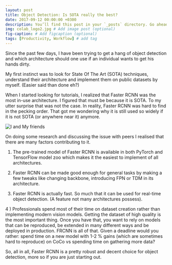 ```yaml
---
layout: post
title: Object Detection: Is SOTA really the best?
date: 2017-09-12 00:00:00 +0300
description: You’ll find this post in your `_posts` directory. Go ahead and edit it and re-build the site to see your changes. # Add post description (optional)
img: colab_logo2.jpg # Add image post (optional)
fig-caption: # Add figcaption (optional)
tags: [Productivity, Workflow] # add tag
---
```


Since the past few days, I have been trying to get a hang of object detection and which architecture should one use if an individual wants to get his hands dirty.

My first instinct was to look for State Of The Art (SOTA) techniques, understand their architecture and implement them on public datasets by myself. (Easier said than done eh?)

When I started looking for tutorials, I realized that Faster RCNN was the most in-use architecture. I figured that must be because it is SOTA. To my utter surprise that was not the case. In reality, Faster RCNN was hard to find in the pecking order. That got me wondering why it is still used so widely if it is not SOTA (or anywhere near it) anymore.

![I and My friends]({{site.baseurl}}/assets/img/objdet_comparison.jpeg)

On doing some research and discussing the issue with peers I realised that there are many factors contributing to it.

1) The pre-trained model of Faster RCNN is available in both PyTorch and TensorFlow model zoo which makes it the easiest to implement of all architectures.

2) Faster RCNN can be made good enough for general tasks by making a few tweaks like changing backbone, introducing FPN or TDM in its architecture.

3) Faster RCNN is actually fast. So much that it can be used for real-time object detection. (A feature not many architectures possess).

4 ) Professionals spend most of their time on dataset creation rather than implementing modern vision models. Getting the dataset of high quality is the most important thing. Once you have that, you want to rely on models that can be reproduced, be extended in many different ways and be deployed in production. FRCNN is all of that. Given a deadline would you rather: spend time on a new model with 1-2 % gains (which are sometimes hard to reproduce) on CoCo vs spending time on gathering more data?

So, all in all, Faster RCNN is a pretty robust and decent choice for object detection, more so if you are just starting out.
